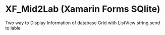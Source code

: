 # XF_Mid2Lab (Xamarin Forms SQlite)
Two way to Display Information of database
Grid with ListView
string send to lable

